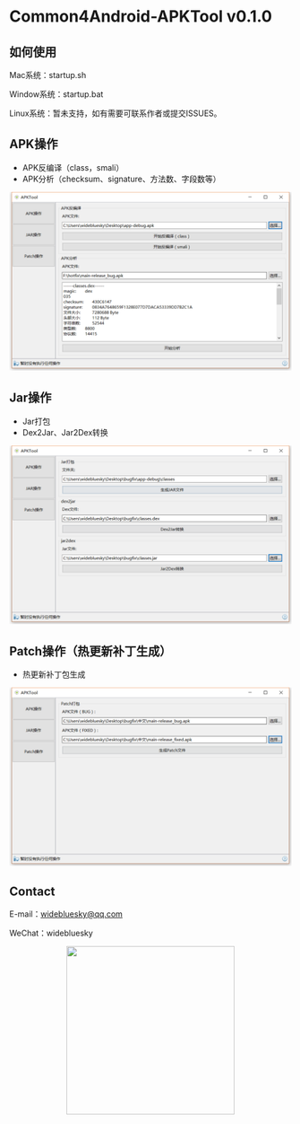 # Common4Android-APKTool v0.1.0

## 如何使用

Mac系统：startup.sh

Window系统：startup.bat

Linux系统：暂未支持，如有需要可联系作者或提交ISSUES。

## APK操作

- APK反编译（class，smali）
- APK分析（checksum、signature、方法数、字段数等）

<p align="center" >
  <img width="800" src="https://github.com/widebluesky/Common4Android-APKTool/blob/gh-pages/res/screen_shot_01.png?raw=true">
</p>


## Jar操作

- Jar打包
- Dex2Jar、Jar2Dex转换

<p align="center" >
  <img width="800" src="https://github.com/widebluesky/Common4Android-APKTool/blob/gh-pages/res/screen_shot_02.png?raw=true">
</p>


## Patch操作（热更新补丁生成）

- 热更新补丁包生成

<p align="center" >
  <img width="800" src="https://github.com/widebluesky/Common4Android-APKTool/blob/gh-pages/res/screen_shot_03.png?raw=true">
</p>

## Contact

  E-mail：widebluesky@qq.com
  
  WeChat：widebluesky
  
<p align="center" >
  <img width="300" height="300" src="https://raw.githubusercontent.com/widebluesky/Common4Android/master/wechat_qrcode.jpg">
</p>
  
